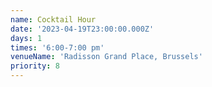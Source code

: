 ```yaml
---
name: Cocktail Hour
date: '2023-04-19T23:00:00.000Z'
days: 1
times: '6:00-7:00 pm'
venueName: 'Radisson Grand Place, Brussels'
priority: 8
---
```


